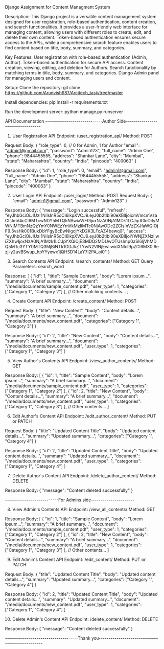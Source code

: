 Django Assignment for Content Managment System

Description:
This Django project is a versatile content management system designed for user registration, role-based authentication, content creation, and search functionalities. 
It provides a user-friendly web interface for managing content, allowing users with different roles to create, edit, and delete their own content. 
Token-based authentication ensures secure access to the APIs, while a comprehensive search feature enables users to find content based on title, body, summary, and categories.

Key Features:
User registration with role-based authentication (Admin, Author).
Token-based authentication for secure API access.
Content creation, viewing, editing, and deletion for Authors.
Search functionality by matching terms in title, body, summary, and categories.
Django Admin panel for managing users and content.

Setup:
Clone the repository: git clone https://github.com/Arunvish987/Arcitech_task/tree/master

Install dependencies:
pip install -r requirements.txt

Run the development server:
python manage.py runserver


API Documentation
-----------------------------Author Side----------------------------------
1. User Registration API
Endpoint: /user_registration_api/
Method: POST

Request Body:
{
    "role_type": 0,  // 0 for Admin, 1 for Author
    "email": "admin1@gmail.com",
    "password": "Admin123",
    "full_name": "Admin One",
    "phone": 9844455555,
    "address": "Shankar Lane",
    "city": "Mumbai",
    "state": "Maharashtra",
    "country": "India",
    "pincode": "400063"
}

Response Body:
{
    "id": 1,
    "role_type": 0,
    "email": "admin1@gmail.com",
    "full_name": "Admin One",
    "phone": "9844455555",
    "address": "Shankar Lane",
    "city": "Mumbai",
    "state": "Maharashtra",
    "country": "India",
    "pincode": "400063"
}

2. User Login API
Endpoint: /user_login/
Method: POST
Request Body:
{
    "email": "admin1@gmail.com",
    "password": "Admin123"
}

Response Body:
{
    "message": "Login successful",
    "refresh": "eyJhbGciOiJIUzI1NiIsInR5cCI6IkpXVCJ9.eyJ0b2tlbl90eXBlIjoicmVmcmVzaCIsImV4cCI6MTcwNDY5MTQ5NSwiaWF0IjoxNzA0NjA1MDk1LCJqdGkiOiIyMWNjMTBmNzQzYmY0NWEzYmVkMzliMTc0NjAwODc2ZCIsInVzZXJfaWQiOjF9.5vsHk001BukDbYFgyBcEwNIgdjYkD2K3LFcAZ4bewq0",
    "access": "eyJhbGciOiJIUzI1NiIsInR5cCI6IkpXVCJ9.eyJ0b2tlbl90eXBlIjoiYWNjZXNzIiwiZXhwIjoxNzA0NjA1Mzk1LCJpYXQiOjE3MDQ2MDUwOTUsImp0aSI6IjVhMDQ5MTc3YTY0MTQ3MjBiNTk1ODJkZTYwN2VlNjEwIiwidXNlcl9pZCI6MX0.6ezj-y2uvBSwup_hpYYyewx1jQHSD14LaY7l2PA_oi0"
}


3. Search Contents API
Endpoint: /search_contents/
Method: GET
Query Parameters: search_word

Response:
[
    {
        "id": 1,
        "title": "Sample Content",
        "body": "Lorem ipsum...",
        "summary": "A brief summary...",
        "document": "/media/documents/sample_content.pdf",
        "user_type": 1,
        "categories": ["Category 1", "Category 2"]
    },
    // Other matching contents...
]


4. Create Content API
Endpoint: /create_content/
Method: POST

Request Body:
{
    "title": "New Content",
    "body": "Content details...",
    "summary": "A brief summary...",
    "document": "/media/documents/new_content.pdf",
    "categories": ["Category 1", "Category 3"]
}

Response Body:
{
    "id": 2,
    "title": "New Content",
    "body": "Content details...",
    "summary": "A brief summary...",
    "document": "/media/documents/new_content.pdf",
    "user_type": 1,
    "categories": ["Category 1", "Category 3"]
}


5. View Author's Contents API
Endpoint: /view_author_contents/
Method: GET

Response Body:
[
    {
        "id": 1,
        "title": "Sample Content",
        "body": "Lorem ipsum...",
        "summary": "A brief summary...",
        "document": "/media/documents/sample_content.pdf",
        "user_type": 1,
        "categories": ["Category 1", "Category 2"]
    },
    {
        "id": 2,
        "title": "New Content",
        "body": "Content details...",
        "summary": "A brief summary...",
        "document": "/media/documents/new_content.pdf",
        "user_type": 1,
        "categories": ["Category 1", "Category 3"]
    },
    // Other contents...
]


6. Edit Author's Content API
Endpoint: /edit_author_content/
Method: PUT or PATCH

Request Body:
{
    "title": "Updated Content Title",
    "body": "Updated content details...",
    "summary": "Updated summary...",
    "categories": ["Category 1", "Category 4"]
}

Response Body:
{
    "id": 2,
    "title": "Updated Content Title",
    "body": "Updated content details...",
    "summary": "Updated summary...",
    "document": "/media/documents/new_content.pdf",
    "user_type": 1,
    "categories": ["Category 1", "Category 4"]
}


7. Delete Author's Content API
Endpoint: /delete_author_content/
Method: DELETE

Response Body:
{
    "message": "Content deleted successfully"
}


---------------------------For Admins side---------------------- 

8. View Admin's Contents API
Endpoint: /view_all_contents/
Method: GET

Response Body:
[
    {
        "id": 1,
        "title": "Sample Content",
        "body": "Lorem ipsum...",
        "summary": "A brief summary...",
        "document": "/media/documents/sample_content.pdf",
        "user_type": 1,
        "categories": ["Category 1", "Category 2"]
    },
    {
        "id": 2,
        "title": "New Content",
        "body": "Content details...",
        "summary": "A brief summary...",
        "document": "/media/documents/new_content.pdf",
        "user_type": 1,
        "categories": ["Category 1", "Category 3"]
    },
    // Other contents...
]


9. Edit Admin's Content API
Endpoint: /edit_content/
Method: PUT or PATCH

Request Body:
{
    "title": "Updated Content Title",
    "body": "Updated content details...",
    "summary": "Updated summary...",
    "categories": ["Category 1", "Category 4"]
}

Response Body:
{
    "id": 2,
    "title": "Updated Content Title",
    "body": "Updated content details...",
    "summary": "Updated summary...",
    "document": "/media/documents/new_content.pdf",
    "user_type": 1,
    "categories": ["Category 1", "Category 4"]
}

10. Delete Admin's Content API
Endpoint: /delete_content/
Method: DELETE

Response Body:
{
    "message": "Content deleted successfully"
}


-------------------------------------Thank you-------------------------------------------------















